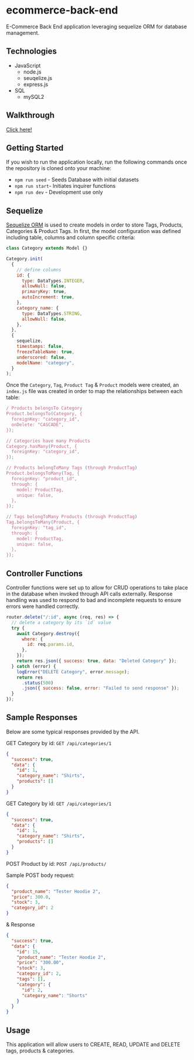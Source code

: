 # ecommerce-back-end

E-Commerce Back End application leveraging sequelize ORM for database management.

## Technologies

- JavaScript
  - node.js
  - seuqelize.js
  - express.js
- SQL
  - mySQL2

## Walkthrough

[Click here!](https://drive.google.com/drive/u/0/folders/1OO1VkR3U08GcsNQ6SOCMNEEjKCUQoCOl)

## Getting Started

If you wish to run the application locally, run the following commands once the repository is cloned onto your machine:

- `npm run seed` - Seeds Database with initial datasets
- `npm run start`- Initiates inquirer functions
- `npm run dev` - Development use only

## Sequelize

[Sequelize ORM](https://sequelize.org/master/) is used to create models in order to store Tags, Products, Categories & Product Tags. In first, the model configuration was defined including table, columns and column specific criteria:

```javascript
class Category extends Model {}

Category.init(
  {
    // define columns
    id: {
      type: DataTypes.INTEGER,
      allowNull: false,
      primaryKey: true,
      autoIncrement: true,
    },
    category_name: {
      type: DataTypes.STRING,
      allowNull: false,
    },
  },
  {
    sequelize,
    timestamps: false,
    freezeTableName: true,
    underscored: false,
    modelName: "category",
  }
);
```

Once the `Category`, `Tag`, `Product Tag` & `Product` models were created, an `index.js` file was created in order to map the relationships between each table:

```javascript
/ Products belongsTo Category
Product.belongsTo(Category, {
  foreignKey: "category_id",
  onDelete: "CASCADE",
});

// Categories have many Products
Category.hasMany(Product, {
  foreignKey: "category_id",
});

// Products belongToMany Tags (through ProductTag)
Product.belongsToMany(Tag, {
  foreignKey: "product_id",
  through: {
    model: ProductTag,
    unique: false,
  },
});

// Tags belongToMany Products (through ProductTag)
Tag.belongsToMany(Product, {
  foreignKey: "tag_id",
  through: {
    model: ProductTag,
    unique: false,
  },
});
```

## Controller Functions

Controller functions were set up to allow for CRUD operations to take place in the database when invoked through API calls externally. Response handling was used to respond to bad and incomplete requests to ensure errors were handled correctly.

```javascript
router.delete("/:id", async (req, res) => {
  // delete a category by its `id` value
  try {
    await Category.destroy({
      where: {
        id: req.params.id,
      },
    });
    return res.json({ success: true, data: "Deleted Category" });
  } catch (error) {
    logError("DELETE Category", error.message);
    return res
      .status(500)
      .json({ success: false, error: "Failed to send response" });
  }
});
```

## Sample Responses

Below are some typical responses provided by the API.

GET Category by id: `GET /api/categories/1`

```json
{
  "success": true,
  "data": {
    "id": 1,
    "category_name": "Shirts",
    "products": []
  }
}
```

GET Category by id: `GET /api/categories/1`

```json
{
  "success": true,
  "data": {
    "id": 1,
    "category_name": "Shirts",
    "products": []
  }
}
```

POST Product by id: `POST /api/products/`

Sample POST body request:

```json
{
  "product_name": "Tester Hoodie 2",
  "price": 300.0,
  "stock": 3,
  "category_id": 2
}
```

& Response

```json
{
  "success": true,
  "data": {
    "id": 15,
    "product_name": "Tester Hoodie 2",
    "price": "300.00",
    "stock": 3,
    "category_id": 2,
    "tags": [],
    "category": {
      "id": 2,
      "category_name": "Shorts"
    }
  }
}
```

## Usage

This application will allow users to CREATE, READ, UPDATE and DELETE tags, products & categories.
